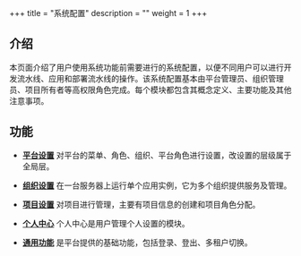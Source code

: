 +++
title = "系统配置"
description = ""
weight = 1
+++

<h2 id="1">介绍</h2>
  
本页面介绍了用户使用系统功能前需要进行的系统配置，以便不同用户可以进行开发流水线、应用和部署流水线的操作。该系统配置基本由平台管理员、组织管理员、项目所有者等高权限角色完成。每个模块都包含其概念定义、主要功能及其他注意事项。

<h2 id="1">功能</h2>

- [**平台设置**](../../user-guide/system-configuration/platform) 对平台的菜单、角色、组织、平台角色进行设置，改设置的层级属于全局层。

- [**组织设置**](../../user-guide/system-configuration/tenant) 在一台服务器上运行单个应用实例，它为多个组织提供服务及管理。

- [**项目设置**](../../user-guide/system-configuration/project) 对项目进行管理，主要有项目信息的创建和项目角色分配。

- [**个人中心**](../../user-guide/system-configuration/person) 个人中心是用户管理个人设置的模块。

- [**通用功能**](../../user-guide/system-configuration/common) 是平台提供的基础功能，包括登录、登出、多租户切换。
